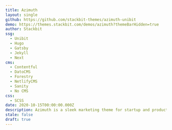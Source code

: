 ```yaml
---
title: Azimuth
layout: single
github: https://github.com/stackbit-themes/azimuth-unibit
demo: https://themes.stackbit.com/demos/azimuth?themeBarHidden=true
author: Stackbit
ssg:
  - Unibit
  - Hugo
  - Gatsby
  - Jekyll
  - Next
cms:
  - Contentful
  - DatoCMS
  - Forestry
  - NetlifyCMS
  - Sanity
  - No CMS
css:
  - SCSS
date: 2020-10-15T00:00:00.000Z
description: Azimuth is a sleek marketing theme for startup and product sites.
stale: false
draft: true
---
```

